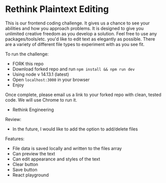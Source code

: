 # Rethink Plaintext Editing

This is our frontend coding challenge. It gives us a chance to see your abilities and how you approach problems. It is designed to give you unlimited creative freedom as you develop a solution. Feel free to use any packages/tools/etc. you'd like to edit text as elegantly as possible. There are a variety of different file types to experiment with as you see fit.

To run the challenge:

- FORK this repo
- Download forked repo and run `npm install && npm run dev`
- Using node v 14.13.1 (latest)
- Open `localhost:3000` in your browser
- Enjoy

Once complete, please email us a link to your forked repo with clean, tested code. We will use Chrome to run it.

- Rethink Engineering

Review:
- In the future, I would like to add the option to add/delete files

Features:
- File data is saved locally and written to the files array
- Can preview the text
- Can edit appearance and styles of the text
- Clear button
- Save button
- React playground
